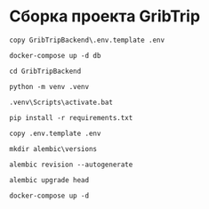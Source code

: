 # Сборка проекта GribTrip


```commandline
copy GribTripBackend\.env.template .env
```


```commandline
docker-compose up -d db
```

```commandline
cd GribTripBackend
```

```commandline
python -m venv .venv
```

```
.venv\Scripts\activate.bat
```

```commandline
pip install -r requirements.txt
```

```commandline
copy .env.template .env
```

```commandline
mkdir alembic\versions
```

```commandline
alembic revision --autogenerate
```

```commandline
alembic upgrade head
```


```commandline
docker-compose up -d
```